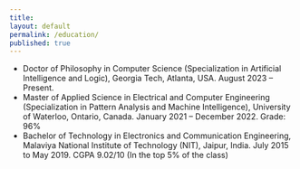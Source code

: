 ```yaml
---
title:
layout: default
permalink: /education/
published: true
---
```


- Doctor of Philosophy in Computer Science (Specialization in Artificial Intelligence and Logic), Georgia Tech, Atlanta, USA. August 2023 – Present.
- Master of Applied Science in Electrical and Computer Engineering (Specialization in Pattern Analysis and Machine Intelligence), University of Waterloo, Ontario, Canada. January 2021 – December 2022. Grade: 96%
- Bachelor of Technology in Electronics and Communication Engineering, Malaviya National Institute of Technology (NIT), Jaipur, India. July 2015 to May 2019. CGPA 9.02/10 (In the top 5% of the class)
